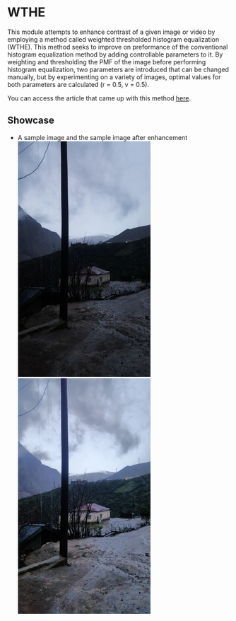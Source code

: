 # WTHE
This module attempts to enhance contrast of a given image or video by employing a method called weighted thresholded histogram equalization (WTHE). This method seeks to improve on preformance of the conventional histogram equalization method by adding controllable parameters to it. By weighting and thresholding the PMF of the image before performing histogram equalization, two parameters are introduced that can be changed manually, but by experimenting on a variety of images, optimal values for both parameters are calculated (r = 0.5, v = 0.5).


You can access the article that came up with this method [here](https://www.researchgate.net/publication/3183125_Ward_RK_Fast_ImageVideo_Contrast_Enhancement_Based_on_Weighted_Thresholded_Histogram_Equalization_IEEE_Trans_Consumer_Electronics_532_757-764). 


## Showcase
* A sample image and the sample image after enhancement  
![cloudy-day jpg](https://github.com/Mamdasn/wthe/blob/main/showcase/assets/cloudy-day-small.jpg "cloudy-day jpg") ![Enhanced-cloudy-day jpg](https://github.com/Mamdasn/wthe/blob/main/showcase/output/Enhanced-cloudy-day-small.jpg "Enhanced-cloudy-day jpg") 
